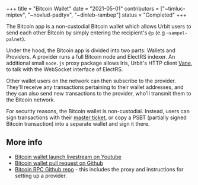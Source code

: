 +++
title = "Bitcoin Wallet"
date = "2021-05-01"
contributors = ["~timluc-miptev", "~novlud-padtyv", "~dinleb-rambep"]
status = "Completed"
+++

The Bitcoin app is a non-custodial Bitcoin wallet which allows Urbit users to
send each other Bitcoin by simply entering the recipient's `@p` (e.g
`~sampel-palnet`).

Under the hood, the Bitcoin app is divided into two parts: Wallets and
Providers. A provider runs a full Bitcoin node and ElectRS indexer. An
additional small `node.js` proxy package allows Iris, Urbit's HTTP client
[Vane](https://urbit.org/docs/glossary/vane), to talk with the WebSocket
interface of ElectRS.

Other wallet users on the network can then subscribe to the provider. They'll
receive any transactions pertaining to their wallet addresses, and they can also
send new transactions to the provider, who'll transmit them to the Bitcoin
network.

For security reasons, the Bitcoin wallet is non-custodial. Instead, users can
sign transactions with their [master
ticket](https://urbit.org/using/id/hd-wallet), or copy a PSBT (partially signed
Bitcoin transaction) into a separate wallet and sign it there.

## More info

- [Bitcoin wallet launch livestream on
  Youtube](https://www.youtube.com/watch?v=_aRnfacZPto)
- [Bitcoin wallet pull request on Github](https://github.com/urbit/urbit/pull/4940)
- [Bitcoin RPC Github repo](https://github.com/urbit/urbit-bitcoin-rpc) - this
  includes the proxy and instructions for setting up a provider.
